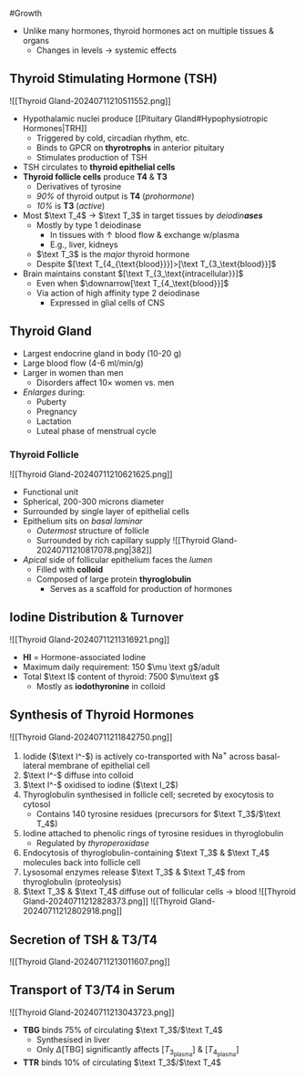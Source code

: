 #Growth

- Unlike many hormones, thyroid hormones act on multiple tissues & organs
	- Changes in levels → systemic effects
## Thyroid Stimulating Hormone (TSH)
![[Thyroid Gland-20240711210511552.png]]
- Hypothalamic nuclei produce [[Pituitary Gland#Hypophysiotropic Hormones|TRH]]
	- Triggered by cold, circadian rhythm, etc.
	- Binds to GPCR on **thyrotrophs** in anterior pituitary
	- Stimulates production of TSH
- TSH circulates to **thyroid epithelial cells**
- **Thyroid follicle cells** produce **T4** & **T3**
	- Derivatives of tyrosine
	- *90%* of thyroid output is **T4** (*prohormone*)
	- *10%* is **T3** (*active*)
- Most $\text T_4$ → $\text T_3$ in target tissues by *deiodin**ases***
	- Mostly by type 1 deiodinase
		- In tissues with $\uparrow$ blood flow & exchange w/plasma
		- E.g., liver, kidneys
	- $\text T_3$ is the *major* thyroid hormone
	- Despite $[\text T_{4_{\text{blood}}}]>[\text T_{3_\text{blood}}]$
- Brain maintains constant $[\text T_{3_\text{intracellular}}]$
	- Even when $\downarrow[\text T_{4_\text{blood}}]$
	- Via action of high affinity type 2 deiodinase
		- Expressed in glial cells of CNS
## Thyroid Gland
- Largest endocrine gland in body (10-20 g)
- Large blood flow (4-6 ml/min/g)
- Larger in women than men
	- Disorders affect 10$\times$ women vs. men
- *Enlarges* during:
	- Puberty
	- Pregnancy
	- Lactation
	- Luteal phase of menstrual cycle
### Thyroid Follicle
![[Thyroid Gland-20240711210621625.png]]
- Functional unit
- Spherical, 200-300 microns diameter
- Surrounded by single layer of epithelial cells
- Epithelium sits on *basal laminar*
	- *Outermost* structure of follicle
	- Surrounded by rich capillary supply
![[Thyroid Gland-20240711210817078.png|382]]
- *Apical* side of follicular epithelium faces the *lumen*
	- Filled with **colloid**
	- Composed of large protein **thyroglobulin**
		- Serves as a scaffold for production of hormones
## Iodine Distribution & Turnover
![[Thyroid Gland-20240711211316921.png]]
- **HI** = Hormone-associated Iodine
- Maximum daily requirement: 150 $\mu \text g$/adult
- Total $\text I$ content of thyroid: 7500 $\mu\text g$
	- Mostly as **iodothyronine** in colloid
## Synthesis of Thyroid Hormones
![[Thyroid Gland-20240711211842750.png]]
1. Iodide ($\text I^-$) is actively co-transported with $\text{Na}^+$ across basal-lateral membrane of epithelial cell
2. $\text I^-$ diffuse into colloid
3. $\text I^-$ oxidised to iodine ($\text I_2$)
4. Thyroglobulin synthesised in follicle cell; secreted by exocytosis to cytosol
	- Contains 140 tyrosine residues (precursors for $\text T_3$/$\text T_4$)
5. Iodine attached to phenolic rings of tyrosine residues in thyroglobulin
	- Regulated by *thyroperoxidase*
6. Endocytosis of thyroglobulin-containing $\text T_3$ & $\text T_4$ molecules back into follicle cell
7. Lysosomal enzymes release $\text T_3$ & $\text T_4$ from thyroglobulin (proteolysis)
8. $\text T_3$ & $\text T_4$ diffuse out of follicular cells → blood
![[Thyroid Gland-20240711212828373.png]]
![[Thyroid Gland-20240711212802918.png]]
## Secretion of TSH & T3/T4
![[Thyroid Gland-20240711213011607.png]]
## Transport of T3/T4 in Serum
![[Thyroid Gland-20240711213043723.png]]
- **TBG** binds 75% of circulating $\text T_3$/$\text T_4$
	- Synthesised in liver
	- Only $\Delta[\text{TBG}]$ significantly affects $[T_{3_\text{plasma}}]$ & $[T_{4_\text{plasma}}]$
- **TTR** binds 10% of circulating $\text T_3$/$\text T_4$
